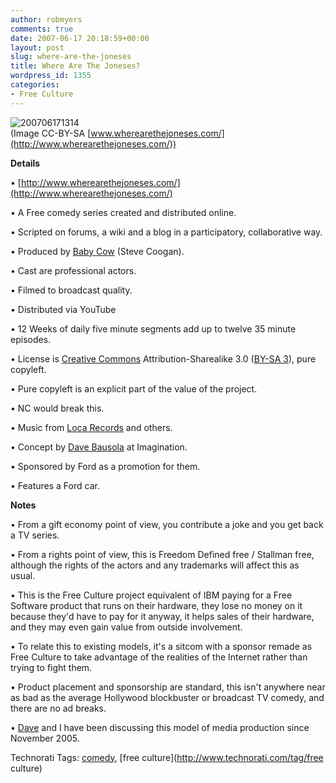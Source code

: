 ```yaml
---
author: robmyers
comments: true
date: 2007-06-17 20:18:59+00:00
layout: post
slug: where-are-the-joneses
title: Where Are The Joneses?
wordpress_id: 1355
categories:
- Free Culture
---
```


![200706171314](/wp-content/uploads/2007/06/200706171314.jpg)  
(Image CC-BY-SA [www.wherearethejoneses.com/](http://www.wherearethejoneses.com/))  
  
**Details**  
  
• [http://www.wherearethejoneses.com/](http://www.wherearethejoneses.com/)  
  
• A Free comedy series created and distributed online.  
  
• Scripted on forums, a wiki and a blog in a participatory, collaborative way.  
  
• Produced by [Baby Cow](http://www.babycow.co.uk/) (Steve Coogan).  
  
• Cast are professional actors.  
  
• Filmed to broadcast quality.  
  
• Distributed via YouTube  
  
• 12 Weeks of daily five minute segments add up to twelve 35 minute episodes.  
  
• License is [Creative Commons](http://www.creativecommons.com) Attribution-Sharealike 3.0 ([BY-SA 3](http://creativecommons.org/licenses/by-sa/3.0/)), pure copyleft.  
  
• Pure copyleft is an explicit part of the value of the project.  
  
• NC would break this.  
  
• Music from [Loca Records](http://www.locarecords.com/) and others.  
  
• Concept by [Dave Bausola](http://zeroinfluence.wordpress.com/) at Imagination.  
  
• Sponsored by Ford as a promotion for them.  
  
• Features a Ford car.  
  
**Notes**  
  
  
• From a gift economy point of view, you contribute a joke and you get back a TV series.  
  
• From a rights point of view, this is Freedom Defined free / Stallman free, although the rights of the actors and any trademarks will affect this as usual.  
  
• This is the Free Culture project equivalent of IBM paying for a Free Software product that runs on their hardware, they lose no money on it because they'd have to pay for it anyway, it helps sales of their hardware, and they may even gain value from outside involvement.  
  
• To relate this to existing models, it's a sitcom with a sponsor remade as Free Culture to take advantage of the realities of the Internet rather than trying to fight them.  
  
• Product placement and sponsorship are standard, this isn't anywhere near as bad as the average Hollywood blockbuster or broadcast TV comedy, and there are no ad breaks.  
  
• [Dave](http://zeroinfluence.wordpress.com/) and I have been discussing this model of media production since November 2005.  
  


Technorati Tags: [comedy](http://www.technorati.com/tag/comedy), [free culture](http://www.technorati.com/tag/free culture)

  


